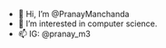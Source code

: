 - 👋 Hi, I’m @PranayManchanda
- 👀 I’m interested in computer science. 
- 📫 IG: @pranay_m3

<!---
PranayManchanda/PranayManchanda is a ✨ special ✨ repository because its `README.md` (this file) appears on your GitHub profile.
You can click the Preview link to take a look at your changes.
--->
